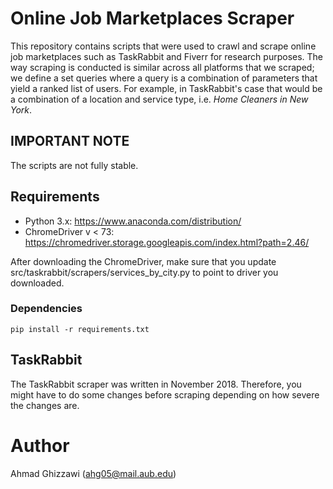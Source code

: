 # Online Job Marketplaces Scraper
This repository contains scripts that were used to crawl and scrape online job marketplaces such as TaskRabbit and Fiverr 
for research purposes. The way scraping is conducted is similar across all platforms that we scraped; we define a set queries where a query is a combination of parameters that yield a ranked 
list of users. For example, in TaskRabbit's case that would be a combination of a location and service
type, i.e. _Home Cleaners in New York_.

## IMPORTANT NOTE
The scripts are not fully stable. 

## Requirements
- Python 3.x: https://www.anaconda.com/distribution/ 
- ChromeDriver v < 73: https://chromedriver.storage.googleapis.com/index.html?path=2.46/

After downloading the ChromeDriver, make sure that you update src/taskrabbit/scrapers/services_by_city.py
to point to driver you downloaded.

### Dependencies
`pip install -r requirements.txt`

## TaskRabbit
The TaskRabbit scraper was written in November 2018. Therefore, you might have to do some changes before scraping
depending on how severe the changes are. 

# Author
Ahmad Ghizzawi (ahg05@mail.aub.edu)
